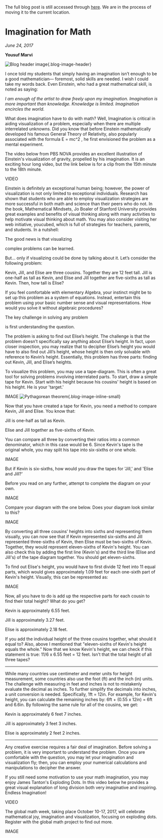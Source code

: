 The full blog post is still accessed through [here](https://www.1onepsilon.com/single-post/2017/06/24/Imagination-for-Math). We are in the process of moving it to the current location.

# Imagination for Math

*June 24, 2017*

**Yousuf Marvi**

![Blog header image](https://es-app.com/assets/7342xa.jpg){.blog-image-header}

I once told my students that simply having an imagination isn’t enough to be a good mathematician— foremost, solid skills are needed. I wish I could take my words back. Even Einstein, who had a great mathematical skill, is noted as saying:

*I am enough of the artist to draw freely upon my imagination. Imagination is more important than knowledge. Knowledge is limited. Imagination encircles the world.*

What does imagination have to do with math? Well, Imagination is critical in aiding visualization of a problem, especially when there are multiple interrelated unknowns. Did you know that before Einstein mathematically developed his famous General Theory of Relativity, also popularly associated with the formula E = mc^2 , he first envisioned the problem as a mental experiment.

The video below from PBS NOVA provides an excellent illustration of Einstein's visualization of gravity, propelled by his imagination. It is an exciting hour long video, but the link below is for a clip from the 15th minute to the 18th minute. 

VIDEO

Einstein is definitely an exceptional human being; however, the power of visualization is not only limited to exceptional individuals. Research has shown that students who are able to employ visualization strategies are more successful in both math and science than their peers who do not. In the book, Mathematical Mindsets, Jo Boaler of Stanford University provides great examples and benefits of visual thinking along with many activities to help motivate visual thinking about math. You may also consider visiting her web initiative, youcubed, which is full of strategies for teachers, parents, and students.  In a nutshell:

The good news is that visualizing

complex problems can be learned.

But… only if visualizing could be done by talking about it. Let’s consider the following problem:

Kevin, Jill, and Elise are three cousins. Together they are 12 feet tall. Jill is one-half as tall as Kevin, and Elise and Jill together are five-sixths as tall as Kevin. Then, how tall is Elise?

If you feel comfortable with elementary Algebra, your instinct might be to set up this problem as a system of equations. Instead, entertain this problem using your basic number sense and visual representations. How would you solve it without algebraic procedures?

 
The key challenge in solving any problem

is first understanding the question.

 

The problem is asking to find out Elise’s height. The challenge is that the problem doesn’t specifically say anything about Elise’s height. In fact, upon closer inspection, you may realize that to decipher Elise’s height you would have to also find out Jill’s height, whose height is then only solvable with reference to Kevin’s height.  Essentially, this problem has three parts: finding out Kevin, Jill, and Elise’s heights.

To visualize this problem, you may use a tape-diagram. This is often a great tool for solving problems involving interrelated parts. To start, draw a simple tape for Kevin. Start with his height because his cousins' height is based on his height.  He is your 'target.'

IMAGE
![Pythagorean theorem](https://es-app.com/blog-assets/page63.jpg){.blog-image-inline-small}

Now that you have created a tape for Kevin, you need a method to compare Kevin, Jill and Elise. You know that:

Jill is one-half as tall as Kevin.

Elise and Jill together as five-sixths of Kevin.

You can compare all three by converting their ratios into a common denominator, which in this case would be 6. Since Kevin's tape is the original whole, you may split his tape into six-sixths or one whole.

IMAGE

But if Kevin is six-sixths, how would you draw the tapes for 'Jill,' and 'Elise and Jill?'  

Before you read on any further, attempt to complete the diagram on your own.

IMAGE

Compare your diagram with the one below. Does your diagram look similar to this?

IMAGE

By converting all three cousins’ heights into sixths and representing them visually, you can now see that if Kevin represented six-sixths and Jill represented three-sixths of Kevin, then Elise must be two-sixths of Kevin. Together, they would represent eleven-sixths of Kevin's height. You can also check this by adding the first line (Kevin's) and the third line (Elise and Jill's) of the tape diagram together. You should get eleven-sixths.  

To find out Elise's height, you would have to first divide 12 feet into 11 equal parts, which would gives approximately 1.09 feet for each one-sixth part of Kevin's height. Visually, this can be represented as: 

IMAGE

Now, all you have to do is add up the respective parts for each cousin to find their total height?  What do you get?

Kevin is approximately 6.55 feet.

Jill is approximately 3.27 feet.

Elise is approximately 2.18 feet.

If you add the individual height of the three cousins together, what should it equal to?  Also, above I mentioned that "eleven-sixths of Kevin's height equals the whole." Now that we know Kevin's height, we can check if this statement is true: 11/6 x 6.55 feet = 12 feet.  Isn't that the total height of all three tapes?

---

While many countries use centimeter and meter units for height measurement, some countries also use the foot (ft) and the inch (in) units. The challenge with measuring in feet and inches is not to mistakenly evaluate the decimal as inches. To further simplify the decimals into inches, a unit conversion is needed. Specifically, 1ft = 12in. For example, for Kevin's height, you can calculate the remaining inches by: 6ft + (0.55 x 12in) = 6ft and 6.6in.  By following the same rule for all of the cousins, we get:

 

Kevin is approximately 6 feet 7 inches.

Jill is approximately 3 feet 3 inches.

Elise is approximately 2 feet 2 inches.

---

Any creative exercise requires a fair deal of imagination. Before solving a problem, it is very important to understand the problem. Once you are comfortable with the question, you may let your imagination and visualization fly; then, you can employ your numerical calculations and manipulations to decipher the answer. 

 

If you still need some motivation to use your math imagination, you may enjoy James Tanton's Exploding Dots. In this video below he provides a great visual explanation of long division both very imaginative and inspiring. Endless Imagination!

VIDEO

The global math week, taking place October 10-17, 2017, will celebrate mathematical joy, imagination and visualization, focusing on exploding dots. Register with the global math project to find out more.

IMAGE
